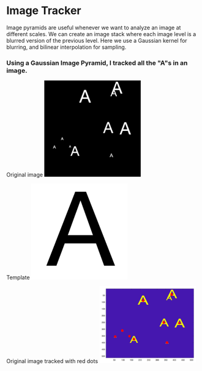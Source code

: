 # Image Tracker

Image pyramids are useful whenever we want to analyze an image at different scales. We can create an image stack where each image level is a blurred version of the previous level. Here we use a Gaussian kernel for blurring, and bilinear interpolation for sampling.

### Using a Gaussian Image Pyramid, I tracked all the "A"s in an image.
Original image
<img src="images/letters.png" width="50%">

Template
<img src="images/A.png" width="50%">

Original image tracked with red dots
<img src="images/tracked_As.png" width="50%">

